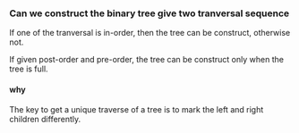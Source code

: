 ### Can we construct the binary tree give two tranversal sequence
If one of the tranversal is in-order, then the tree can be construct, otherwise not.

If given post-order and pre-order, the tree can be construct only when the tree is full.
#### why


The key to get a unique traverse of a tree is to mark the left and right children differently.
<!--stackedit_data:
eyJoaXN0b3J5IjpbLTk5ODU2MDc2LDIwNTQ4NjU1OTFdfQ==
-->
